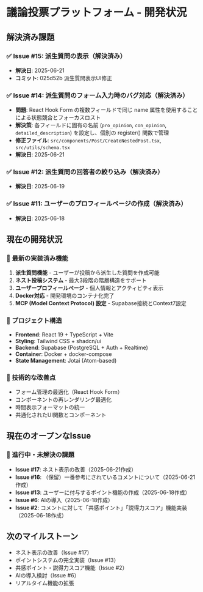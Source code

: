 # 議論投票プラットフォーム - 開発状況

## 解決済み課題

### ✅ Issue #15: 派生質問の表示（解決済み）

- **解決日**: 2025-06-21
- **コミット**: 025d52b 派生質問表示UI修正

### ✅ Issue #14: 派生質問のフォーム入力時のバグ対応（解決済み）

- **問題**: React Hook Form の複数フィールドで同じ name 属性を使用することによる状態競合とフォーカスロスト
- **解決策**: 各フィールドに固有の名前 (`pro_opinion`, `con_opinion`, `detailed_description`) を設定し、個別の register() 関数で管理
- **修正ファイル**: `src/components/Post/CreateNestedPost.tsx`, `src/utils/schema.tsx`
- **解決日**: 2025-06-21

### ✅ Issue #12: 派生質問の回答者の絞り込み（解決済み）

- **解決日**: 2025-06-19

### ✅ Issue #11: ユーザーのプロフィールページの作成（解決済み）

- **解決日**: 2025-06-18

## 現在の開発状況

### 🚀 最新の実装済み機能

1. **派生質問機能** - ユーザーが投稿から派生した質問を作成可能
2. **ネスト投稿システム** - 最大3段階の階層構造をサポート
3. **ユーザープロフィールページ** - 個人情報とアクティビティ表示
4. **Docker対応** - 開発環境のコンテナ化完了
5. **MCP (Model Context Protocol) 設定** - Supabase接続とContext7設定

### 📁 プロジェクト構造

- **Frontend**: React 19 + TypeScript + Vite
- **Styling**: Tailwind CSS + shadcn/ui
- **Backend**: Supabase (PostgreSQL + Auth + Realtime)
- **Container**: Docker + docker-compose
- **State Management**: Jotai (Atom-based)

### 🔧 技術的な改善点

- フォーム管理の最適化（React Hook Form）
- コンポーネントの再レンダリング最適化
- 時間表示フォーマットの統一
- 共通化されたUI関数とコンポーネント

## 現在のオープンなIssue

### 🔄 進行中・未解決の課題

- **Issue #17**: ネスト表示の改善（2025-06-21作成）
- **Issue #16**: （保留）一番参考にされているコメントについて（2025-06-21作成）
- **Issue #13**: ユーザーに付与するポイント機能の作成（2025-06-18作成）
- **Issue #6**: AIの導入（2025-06-18作成）
- **Issue #2**: コメントに対して「共感ポイント」「説得力スコア」機能実装（2025-06-18作成）

## 次のマイルストーン

- ネスト表示の改善（Issue #17）
- ポイントシステムの完全実装（Issue #13）
- 共感ポイント・説得力スコア機能（Issue #2）
- AIの導入検討（Issue #6）
- リアルタイム機能の拡張
